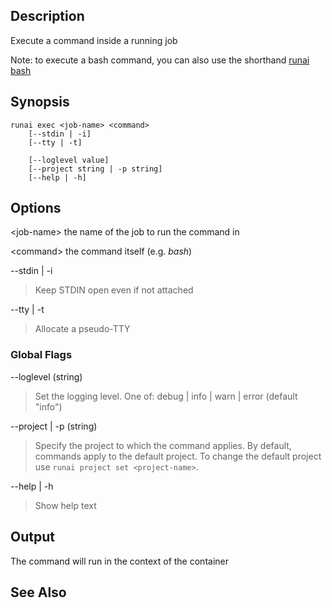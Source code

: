 ## Description

Execute a command inside a running job

Note: to execute a bash command, you can also use the shorthand [runai bash](runai-bash.md)

## Synopsis

``` shell
runai exec <job-name> <command> 
    [--stdin | -i] 
    [--tty | -t]

    [--loglevel value] 
    [--project string | -p string] 
    [--help | -h]
```


## Options

<job-name\> the name of the job to run the command in

<command\> the command itself (e.g. _bash_)

--stdin | -i
>  Keep STDIN open even if not attached

--tty | -t
>  Allocate a pseudo-TTY

### Global Flags

--loglevel (string)

>  Set the logging level. One of: debug | info | warn | error (default "info")

--project | -p (string)

>  Specify the project to which the command applies. By default, commands apply to the default project. To change the default project use ``runai project set <project-name>``.

--help | -h

>  Show help text

## Output

The command will run in the context of the container

## See Also

